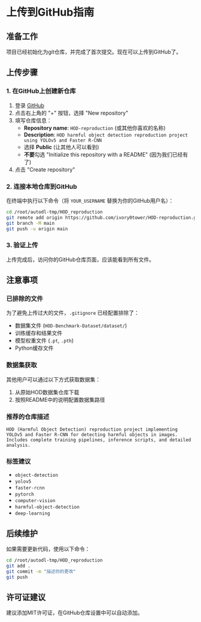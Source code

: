 # 上传到GitHub指南

## 准备工作

项目已经初始化为git仓库，并完成了首次提交。现在可以上传到GitHub了。

## 上传步骤

### 1. 在GitHub上创建新仓库

1. 登录 [GitHub](https://github.com)
2. 点击右上角的 "+" 按钮，选择 "New repository"
3. 填写仓库信息：
   - **Repository name**: `HOD-reproduction` (或其他你喜欢的名称)
   - **Description**: `HOD harmful object detection reproduction project using YOLOv5 and Faster R-CNN`
   - 选择 **Public** (让其他人可以看到)
   - **不要**勾选 "Initialize this repository with a README" (因为我们已经有了)
4. 点击 "Create repository"

### 2. 连接本地仓库到GitHub

在终端中执行以下命令（将 `YOUR_USERNAME` 替换为你的GitHub用户名）：

```bash
cd /root/autodl-tmp/HOD_reproduction
git remote add origin https://github.com/ivory0tower/HOD-reproduction.git
git branch -M main
git push -u origin main
```

### 3. 验证上传

上传完成后，访问你的GitHub仓库页面，应该能看到所有文件。

## 注意事项

### 已排除的文件

为了避免上传过大的文件，`.gitignore` 已经配置排除了：
- 数据集文件 (`HOD-Benchmark-Dataset/dataset/`)
- 训练缓存和结果文件
- 模型权重文件 (`.pt`, `.pth`)
- Python缓存文件

### 数据集获取

其他用户可以通过以下方式获取数据集：
1. 从原始HOD数据集仓库下载
2. 按照README中的说明配置数据集路径

### 推荐的仓库描述

```
HOD (Harmful Object Detection) reproduction project implementing YOLOv5 and Faster R-CNN for detecting harmful objects in images. Includes complete training pipelines, inference scripts, and detailed analysis.
```

### 标签建议

- `object-detection`
- `yolov5`
- `faster-rcnn`
- `pytorch`
- `computer-vision`
- `harmful-object-detection`
- `deep-learning`

## 后续维护

如果需要更新代码，使用以下命令：

```bash
cd /root/autodl-tmp/HOD_reproduction
git add .
git commit -m "描述你的更改"
git push
```

## 许可证建议

建议添加MIT许可证，在GitHub仓库设置中可以自动添加。